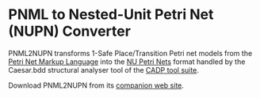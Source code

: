 PNML to Nested-Unit Petri Net (NUPN) Converter
========

PNML2NUPN transforms 1-Safe Place/Transition Petri net models from the [Petri Net Markup Language](http://www.pnml.org) into the [NU Petri Nets](http://cadp.inria.fr/man/caesar.bdd.html) format handled by the Caesar.bdd structural analyser tool of the [CADP tool suite](http://cadp.inria.fr).

Download PNML2NUPN from its [companion web site](http://pnml.lip6.fr/pnml2nupn/).

